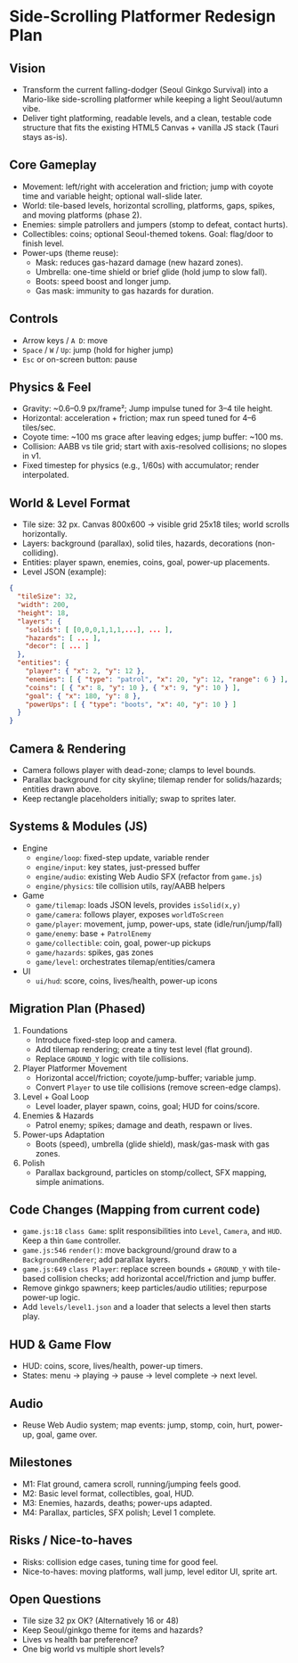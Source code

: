 # Side-Scrolling Platformer Redesign Plan

## Vision
- Transform the current falling-dodger (Seoul Ginkgo Survival) into a Mario-like side-scrolling platformer while keeping a light Seoul/autumn vibe.
- Deliver tight platforming, readable levels, and a clean, testable code structure that fits the existing HTML5 Canvas + vanilla JS stack (Tauri stays as-is).

## Core Gameplay
- Movement: left/right with acceleration and friction; jump with coyote time and variable height; optional wall-slide later.
- World: tile-based levels, horizontal scrolling, platforms, gaps, spikes, and moving platforms (phase 2).
- Enemies: simple patrollers and jumpers (stomp to defeat, contact hurts).
- Collectibles: coins; optional Seoul-themed tokens. Goal: flag/door to finish level.
- Power-ups (theme reuse):
  - Mask: reduces gas-hazard damage (new hazard zones).
  - Umbrella: one-time shield or brief glide (hold jump to slow fall).
  - Boots: speed boost and longer jump.
  - Gas mask: immunity to gas hazards for duration.

## Controls
- Arrow keys / `A D`: move
- `Space` / `W` / `Up`: jump (hold for higher jump)
- `Esc` or on-screen button: pause

## Physics & Feel
- Gravity: ~0.6–0.9 px/frame²; Jump impulse tuned for 3–4 tile height.
- Horizontal: acceleration + friction; max run speed tuned for 4–6 tiles/sec.
- Coyote time: ~100 ms grace after leaving edges; jump buffer: ~100 ms.
- Collision: AABB vs tile grid; start with axis-resolved collisions; no slopes in v1.
- Fixed timestep for physics (e.g., 1/60s) with accumulator; render interpolated.

## World & Level Format
- Tile size: 32 px. Canvas 800x600 → visible grid 25x18 tiles; world scrolls horizontally.
- Layers: background (parallax), solid tiles, hazards, decorations (non-colliding).
- Entities: player spawn, enemies, coins, goal, power-up placements.
- Level JSON (example):
```json
{
  "tileSize": 32,
  "width": 200,
  "height": 18,
  "layers": {
    "solids": [ [0,0,0,1,1,1,...], ... ],
    "hazards": [ ... ],
    "decor": [ ... ]
  },
  "entities": {
    "player": { "x": 2, "y": 12 },
    "enemies": [ { "type": "patrol", "x": 20, "y": 12, "range": 6 } ],
    "coins": [ { "x": 8, "y": 10 }, { "x": 9, "y": 10 } ],
    "goal": { "x": 180, "y": 8 },
    "powerUps": [ { "type": "boots", "x": 40, "y": 10 } ]
  }
}
```

## Camera & Rendering
- Camera follows player with dead-zone; clamps to level bounds.
- Parallax background for city skyline; tilemap render for solids/hazards; entities drawn above.
- Keep rectangle placeholders initially; swap to sprites later.

## Systems & Modules (JS)
- Engine
  - `engine/loop`: fixed-step update, variable render
  - `engine/input`: key states, just-pressed buffer
  - `engine/audio`: existing Web Audio SFX (refactor from `game.js`)
  - `engine/physics`: tile collision utils, ray/AABB helpers
- Game
  - `game/tilemap`: loads JSON levels, provides `isSolid(x,y)`
  - `game/camera`: follows player, exposes `worldToScreen`
  - `game/player`: movement, jump, power-ups, state (idle/run/jump/fall)
  - `game/enemy`: base + `PatrolEnemy`
  - `game/collectible`: coin, goal, power-up pickups
  - `game/hazards`: spikes, gas zones
  - `game/level`: orchestrates tilemap/entities/camera
- UI
  - `ui/hud`: score, coins, lives/health, power-up icons

## Migration Plan (Phased)
1) Foundations
   - Introduce fixed-step loop and camera.
   - Add tilemap rendering; create a tiny test level (flat ground).
   - Replace `GROUND_Y` logic with tile collisions.
2) Player Platformer Movement
   - Horizontal accel/friction; coyote/jump-buffer; variable jump.
   - Convert `Player` to use tile collisions (remove screen-edge clamps).
3) Level + Goal Loop
   - Level loader, player spawn, coins, goal; HUD for coins/score.
4) Enemies & Hazards
   - Patrol enemy; spikes; damage and death, respawn or lives.
5) Power-ups Adaptation
   - Boots (speed), umbrella (glide shield), mask/gas-mask with gas zones.
6) Polish
   - Parallax background, particles on stomp/collect, SFX mapping, simple animations.

## Code Changes (Mapping from current code)
- `game.js:18` `class Game`: split responsibilities into `Level`, `Camera`, and `HUD`. Keep a thin `Game` controller.
- `game.js:546` `render()`: move background/ground draw to a `BackgroundRenderer`; add parallax layers.
- `game.js:649` `class Player`: replace screen bounds + `GROUND_Y` with tile-based collision checks; add horizontal accel/friction and jump buffer.
- Remove ginkgo spawners; keep particles/audio utilities; repurpose power-up logic.
- Add `levels/level1.json` and a loader that selects a level then starts play.

## HUD & Game Flow
- HUD: coins, score, lives/health, power-up timers.
- States: menu → playing → pause → level complete → next level.

## Audio
- Reuse Web Audio system; map events: jump, stomp, coin, hurt, power-up, goal, game over.

## Milestones
- M1: Flat ground, camera scroll, running/jumping feels good.
- M2: Basic level format, collectibles, goal, HUD.
- M3: Enemies, hazards, deaths; power-ups adapted.
- M4: Parallax, particles, SFX polish; Level 1 complete.

## Risks / Nice-to-haves
- Risks: collision edge cases, tuning time for good feel.
- Nice-to-haves: moving platforms, wall jump, level editor UI, sprite art.

## Open Questions
- Tile size 32 px OK? (Alternatively 16 or 48)
- Keep Seoul/ginkgo theme for items and hazards?
- Lives vs health bar preference?
- One big world vs multiple short levels?


